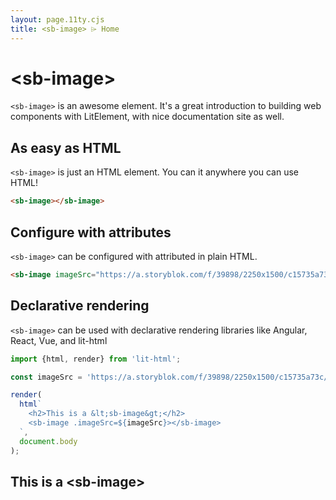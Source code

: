 ```yaml
---
layout: page.11ty.cjs
title: <sb-image> ⌲ Home
---
```


# &lt;sb-image>

`<sb-image>` is an awesome element. It's a great introduction to building web components with LitElement, with nice documentation site as well.

## As easy as HTML

<section class="columns">
  <div>

`<sb-image>` is just an HTML element. You can it anywhere you can use HTML!

```html
<sb-image></sb-image>
```

  </div>
  <div>

<sb-image></sb-image>

  </div>
</section>

## Configure with attributes

<section class="columns">
  <div>

`<sb-image>` can be configured with attributed in plain HTML.

```html
<sb-image imageSrc="https://a.storyblok.com/f/39898/2250x1500/c15735a73c/demo-image-human.jpeg"></sb-image>
```

  </div>
  <div>

<sb-image imageSrc="https://a.storyblok.com/f/39898/2250x1500/c15735a73c/demo-image-human.jpeg"></sb-image>

  </div>
</section>

## Declarative rendering

<section class="columns">
  <div>

`<sb-image>` can be used with declarative rendering libraries like Angular, React, Vue, and lit-html

```js
import {html, render} from 'lit-html';

const imageSrc = 'https://a.storyblok.com/f/39898/2250x1500/c15735a73c/demo-image-human.jpeg';

render(
  html`
    <h2>This is a &lt;sb-image&gt;</h2>
    <sb-image .imageSrc=${imageSrc}></sb-image>
  `,
  document.body
);
```

  </div>
  <div>

<h2>This is a &lt;sb-image&gt;</h2>
<sb-image imageSrc="https://a.storyblok.com/f/39898/2250x1500/c15735a73c/demo-image-human.jpeg"></sb-image>

  </div>
</section>
